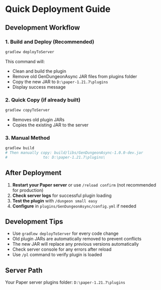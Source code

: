 # Quick Deployment Guide

## Development Workflow

### 1. Build and Deploy (Recommended)
```bash
gradlew deployToServer
```
This command will:
- Clean and build the plugin
- Remove old GenDungeonAsync JAR files from plugins folder
- Copy the new JAR to `D:\paper-1.21.7\plugins`
- Display success message

### 2. Quick Copy (if already built)
```bash
gradlew copyToServer
```
- Removes old plugin JARs
- Copies the existing JAR to the server

### 3. Manual Method
```bash
gradlew build
# Then manually copy: build/libs/GenDungeonAsync-1.0.0-dev.jar
#                to: D:\paper-1.21.7\plugins\
```

## After Deployment
1. **Restart your Paper server** or use `/reload confirm` (not recommended for production)
2. **Check server logs** for successful plugin loading
3. **Test the plugin** with `/dungeon small easy`
4. **Configure** in `plugins/GenDungeonAsync/config.yml` if needed

## Development Tips
- Use `gradlew deployToServer` for every code change
- Old plugin JARs are automatically removed to prevent conflicts
- The new JAR will replace any previous versions automatically
- Check server console for any errors after reload
- Use `/pl` command to verify plugin is loaded

## Server Path
Your Paper server plugins folder: `D:\paper-1.21.7\plugins`

